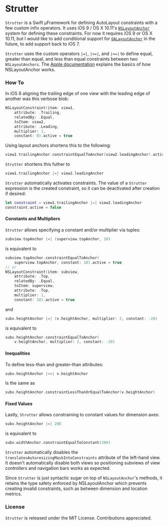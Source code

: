 # Strutter

`Strutter` is a Swift µFramework for defining AutoLayout constraints with a few custom infix operators. It uses iOS 9 / OS X 10.11's [`NSLayoutAnchor`][anchor] system for defining these constraints. For now it requires iOS 9 or OS X 10.11, but I would like to add conditional support for [`OALayoutAnchor`][oalayoutanchor] in the future, to add support back to iOS 7.

`Strutter` uses the custom operators `|=|`,  `|>=|`, and `|<=|` to define equal, greater than equal, and less than equal constraints between two `NSLayoutAnchors`. The [Apple documentation][anchor] explains the basics of how NSLayoutAnchor works.

### How To

In iOS 8 aligning the trailing edge of one view with the leading edge of another was this verbose blob:

```swift
NSLayoutConstraint(item: view1,
    attribute: .Trailing,
    relatedBy: .Equal,
    toItem: view2,
    attribute: .Leading,
    multiplier: 1,
    constant: 0).active = true
```

Using layout anchors shortens this to the following:

```swift
view1.trailingAnchor.constraintEqualToAnchor(view2.leadingAnchor).active = true
```

`Strutter` shortens this futher to
```swift
view1.trailingAnchor |=| view2.leadingAnchor
```

`Strutter` automatically activates constraints. The value of a `Strutter` expression is the created constraint, so it can be deactivated after creation if desired:
```swift
let constraint = view1.trailingAnchor |=| view2.leadingAnchor
constraint.active = false
```

#### Constants and Multipliers

`Strutter` allows specifying a constant and/or multiplier via tuples:
```swift
subview.topAnchor |=| (superview.topAnchor, 10)
```
is equivalent to
```swift
subview.topAnchor.constraintEqualToAnchor(
    superview.topAnchor, constant: 10).active = true
// or
NSLayoutConstraint(item: subview, 
    attribute: .Top, 
    relatedBy: .Equal, 
    toItem: superview, 
    attribute: .Top, 
    multiplier: 1, 
    constant: 10).active = true
```

and

```swift
subv.heightAnchor |=| (v.heightAnchor, multiplier: 2, constant: -20)
```
is equivalent to
```swift
subv.heightAnchor.constraintEqualToAnchor(
    v.heightAnchor, multiplier: 2, constant: -20)
```

#### Inequalities

To define less-than and greater-than attributes:
```swift
subv.heightAnchor |<=| v.heightAnchor
```
Is the same as
```swift
subv.heightAnchor.constraintLessThanOrEqualToAnchor(v.heightAnchor)
```

#### Fixed Values

Lastly, `Strutter` allows constraining to constant values for dimension axes:
```swift
subv.heightAnchor |=| 200
```
is equivalent to
```swift
subv.widthAnchor.constraintEqualToConstant(200)
```

`Strutter` automatically disables the `translatesAutoresizingMaskIntoConstraints` attribute of the left-hand view. It doesn't automatically disable both views so positioning subviews of view controllers and navigation bars works as expected.

Since `Strutter` is just syntactic sugar on top of `NSLayoutAnchor`'s methods, it retains the type safety enforced by NSLayoutAnchor which prevents creating invalid constraints, such as between dimension and location metrics.


[anchor]: https://developer.apple.com/library/prerelease/mac/documentation/AppKit/Reference/NSLayoutAnchor_ClassReference/index.html
[oalayoutanchor]: https://github.com/oarrabi/OALayoutAnchor

### License

`Strutter` is released under the MIT License. Contributions appreciated.